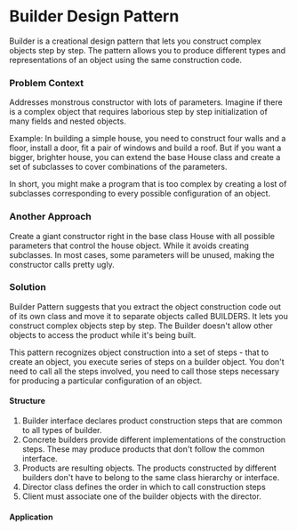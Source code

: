 # Builder Design Pattern

Builder is a creational design pattern that lets you construct complex objects step by step.
The pattern allows you to produce different types and representations of an object using the same construction code.

### Problem Context

Addresses monstrous constructor with lots of parameters. Imagine if there is a complex object that requires
laborious step by step initialization of many fields and nested objects. 

Example: In building a simple house, you need to construct four walls and a floor, install a door, fit a pair of windows
and build a roof. But if you want a bigger, brighter house, you can extend the base House class and create a set of subclasses
to cover combinations of the parameters.

In short, you might make a program that is too complex by creating a lost of subclasses corresponding to every possible 
configuration of an object.

### Another Approach
Create a giant constructor right in the base class House with all possible parameters that control the house object.
While it avoids creating subclasses. In most cases, some parameters will be unused, making the constructor calls pretty
ugly.

### Solution

Builder Pattern suggests that you extract the object construction code out of its own class and move it to separate
objects called BUILDERS. It lets you construct complex objects step by step. The Builder doesn't allow other objects
to access the product while it's being built.

This pattern recognizes object construction into a set of steps - that to create an object, you execute series of
steps on a builder object. You don't need to call all the steps involved, you need to call those steps necessary for
producing a particular configuration of an object.


#### Structure
1. Builder interface declares product construction steps that are common to all types of builder.
2. Concrete builders provide different implementations of the construction steps. These may produce products
that don't follow the common interface.
3. Products are resulting objects. The products constructed by different builders don't have to belong to the same class
hierarchy or interface.
4. Director class defines the order in which to call construction steps
5. Client must associate one of the builder objects with the director.

#### Application